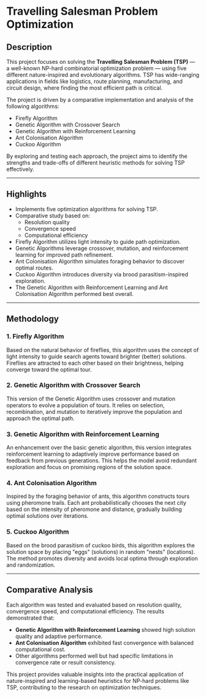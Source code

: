 # Travelling Salesman Problem Optimization

## Description

This project focuses on solving the **Travelling Salesman Problem (TSP)** — a well-known NP-hard combinatorial optimization problem — using five different nature-inspired and evolutionary algorithms. TSP has wide-ranging applications in fields like logistics, route planning, manufacturing, and circuit design, where finding the most efficient path is critical.

The project is driven by a comparative implementation and analysis of the following algorithms:

- Firefly Algorithm
- Genetic Algorithm with Crossover Search
- Genetic Algorithm with Reinforcement Learning
- Ant Colonisation Algorithm
- Cuckoo Algorithm

By exploring and testing each approach, the project aims to identify the strengths and trade-offs of different heuristic methods for solving TSP effectively.

---

## Highlights

- Implements five optimization algorithms for solving TSP.
- Comparative study based on:
  - Resolution quality
  - Convergence speed
  - Computational efficiency
- Firefly Algorithm utilizes light intensity to guide path optimization.
- Genetic Algorithms leverage crossover, mutation, and reinforcement learning for improved path refinement.
- Ant Colonisation Algorithm simulates foraging behavior to discover optimal routes.
- Cuckoo Algorithm introduces diversity via brood parasitism-inspired exploration.
- The Genetic Algorithm with Reinforcement Learning and Ant Colonisation Algorithm performed best overall.

---

## Methodology

### 1. Firefly Algorithm

Based on the natural behavior of fireflies, this algorithm uses the concept of light intensity to guide search agents toward brighter (better) solutions. Fireflies are attracted to each other based on their brightness, helping converge toward the optimal tour.

### 2. Genetic Algorithm with Crossover Search

This version of the Genetic Algorithm uses crossover and mutation operators to evolve a population of tours. It relies on selection, recombination, and mutation to iteratively improve the population and approach the optimal path.

### 3. Genetic Algorithm with Reinforcement Learning

An enhancement over the basic genetic algorithm, this version integrates reinforcement learning to adaptively improve performance based on feedback from previous generations. This helps the model avoid redundant exploration and focus on promising regions of the solution space.

### 4. Ant Colonisation Algorithm

Inspired by the foraging behavior of ants, this algorithm constructs tours using pheromone trails. Each ant probabilistically chooses the next city based on the intensity of pheromone and distance, gradually building optimal solutions over iterations.

### 5. Cuckoo Algorithm

Based on the brood parasitism of cuckoo birds, this algorithm explores the solution space by placing "eggs" (solutions) in random "nests" (locations). The method promotes diversity and avoids local optima through exploration and randomization.

---

## Comparative Analysis

Each algorithm was tested and evaluated based on resolution quality, convergence speed, and computational efficiency. The results demonstrated that:

- **Genetic Algorithm with Reinforcement Learning** showed high solution quality and adaptive performance.
- **Ant Colonisation Algorithm** exhibited fast convergence with balanced computational cost.
- Other algorithms performed well but had specific limitations in convergence rate or result consistency.

This project provides valuable insights into the practical application of nature-inspired and learning-based heuristics for NP-hard problems like TSP, contributing to the research on optimization techniques.

 
 
